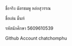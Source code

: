ชื่อจริง ฉัตรชมพู  หล่อสุวรรณ

ชื่อเล่น มิ้นท์

รหัสนักศึกษา 5609610539

Github Account chatchomphu
